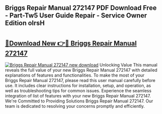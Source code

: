 ## Briggs Repair Manual 272147 PDF Download Free - Part-Tw5 User Guide Repair - Service Owner Edition oIrsH

# <h2><a href="http://bc67025.oget.top/?id=Briggs+Repair+Manual+272147">🔗Download New 👉🔴 Briggs Repair Manual 272147</a></h2>

[![Briggs Repair Manual 272147 new download](https://i.imgur.com/5g1atiW.png)](http://bc67025.oget.top/?id=Briggs+Repair+Manual+272147)
Unlocking Value This manual reveals the full value of your new Briggs Repair Manual 272147 with detailed explanations of features and functionalities. To make the most of your Briggs Repair Manual 272147, please read this user manual carefully before use. It includes clear instructions for installation, setup, and operation, as well as troubleshooting tips for common issues. Experience the seamless integration of list of features with your new Briggs Repair Manual 272147. We're Committed to Providing Solutions Briggs Repair Manual 272147. Our team is dedicated to resolving your concerns promptly and efficiently.
